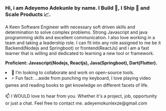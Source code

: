 <h3><b>Hi, i am Adeyemo Adekunle by name. I Build 👷, I Ship 🚀 and Scale Products 📈.</b></h3>

A Keen Software Engineer with necessary soft driven skills and determination to solve complex problems. Strong Javascript and java programming skills and excellent communication. I also love working in a team and taking a leadership role. I can fit into any role assigned to me be it Backend(Nodejs and Springboot) or frontend(ReactJs) and i am a fast learner that is willing and dedicated to learning a new tool or framework.

<b>Proficient: Javascript(Nodejs, Reactjs), Java(Springboot), Dart(Flutter).</b>

<li>👯 I’m looking to collaborate and work on open-source tools.</li>
<li>⚡ Fun fact: ...aside from punching my keyboard, I love playing video games and reading books to get knowledge on different facets of life. </li>

<br>
📫 I WOULD love to hear from you. Whether it's a project, job, opportunity or just a chat. Feel free to contact me. adeyemokunlexze@gmail.com


